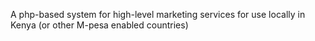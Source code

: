 A php-based system for high-level marketing services for use locally in Kenya (or other M-pesa enabled countries)
